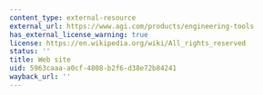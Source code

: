 ```yaml
---
content_type: external-resource
external_url: https://www.agi.com/products/engineering-tools
has_external_license_warning: true
license: https://en.wikipedia.org/wiki/All_rights_reserved
status: ''
title: Web site
uid: 5963caaa-a0cf-4808-b2f6-d38e72b84241
wayback_url: ''
---
```

